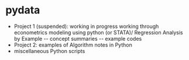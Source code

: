 # pydata
- Project 1 (suspended): working in progress working through econometrics modeling using python (or STATA)/ Regression Analysis by Example
  -- concept summaries
  -- example codes
- Project 2: examples of Algorithm notes in Python
- miscellaneous Python scripts
